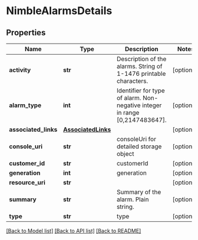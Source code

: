 # NimbleAlarmsDetails

## Properties
Name | Type | Description | Notes
------------ | ------------- | ------------- | -------------
**activity** | **str** | Description of the alarms. String of 1-1476 printable characters. | [optional] 
**alarm_type** | **int** | Identifier for type of alarm. Non-negative integer in range [0,2147483647]. | [optional] 
**associated_links** | [**AssociatedLinks**](AssociatedLinks.md) |  | [optional] 
**console_uri** | **str** | consoleUri for detailed storage object | [optional] 
**customer_id** | **str** | customerId | [optional] 
**generation** | **int** | generation | [optional] 
**resource_uri** | **str** |  | [optional] 
**summary** | **str** | Summary of the alarm. Plain string. | [optional] 
**type** | **str** | type | [optional] 

[[Back to Model list]](../README.md#documentation-for-models) [[Back to API list]](../README.md#documentation-for-api-endpoints) [[Back to README]](../README.md)



